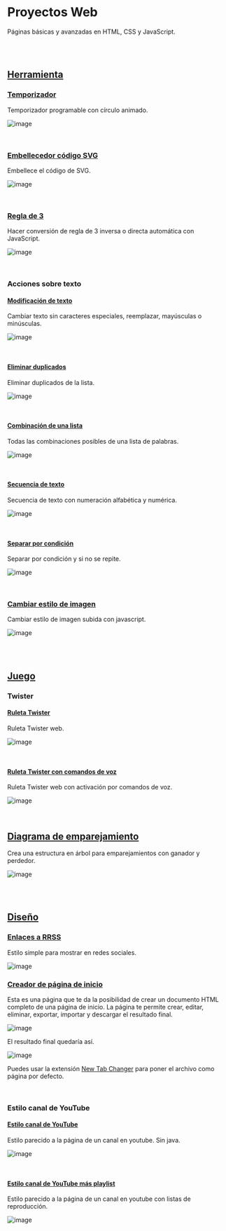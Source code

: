# Proyectos Web
Páginas básicas y avanzadas en HTML, CSS y JavaScript.

<br><br>





## [Herramienta](https://github.com/Xaival/Proyectos-Web/tree/main/Herramienta)

### [Temporizador](https://xaival.github.io/Proyectos-Web/Herramienta/Temporizador/)
Temporizador programable con círculo animado.

![image](https://user-images.githubusercontent.com/54257745/164954987-f4340dba-3a2d-49a0-ae9b-373937c05ddb.png)

<br>

### [Embellecedor código SVG](https://xaival.github.io/Proyectos-Web/Herramienta/Embellecedor%20código%20SVG/)
Embellece el código de SVG.

![image](https://user-images.githubusercontent.com/54257745/135768375-1fc19f49-55c4-40ba-a9b0-bf9683ac774b.png)

<br>

### [Regla de 3](https://xaival.github.io/Proyectos-Web/Herramienta/Regla%20de%203/)
Hacer conversión de regla de 3 inversa o directa automática con JavaScript.

![image](https://user-images.githubusercontent.com/54257745/166174879-7a70606d-4a54-461c-ab47-5cb17d5a17d5.png)

<br>

### Acciones sobre texto
  #### [Modificación de texto](https://xaival.github.io/Proyectos-Web/Herramienta/Acciones%20sobre%20texto/Modificaci%C3%B3n%20de%20texto/)
  Cambiar texto sin caracteres especiales, reemplazar, mayúsculas o minúsculas.
  
  ![image](https://user-images.githubusercontent.com/54257745/135284845-fd0c2be4-3d70-4c65-adab-ce5a59d635c1.png)

<br>

  #### [Eliminar duplicados](https://xaival.github.io/Proyectos-Web/Herramienta/Acciones%20sobre%20texto/Eliminar%20duplicados/)
  Eliminar duplicados de la lista.
  
  ![image](https://user-images.githubusercontent.com/54257745/135284968-8edec20e-a5df-437c-8b6a-d919e3010fbc.png)

<br>

  #### [Combinación de una lista](https://xaival.github.io/Proyectos-Web/Herramienta/Acciones%20sobre%20texto/Combinación%20de%20una%20lista/)
  Todas las combinaciones posibles de una lista de palabras.
  
  ![image](https://user-images.githubusercontent.com/54257745/135285661-81f9b019-1f6e-44ab-bc75-cb989bc52a3f.png)

<br>

  #### [Secuencia de texto](https://xaival.github.io/Proyectos-Web/Herramienta/Acciones%20sobre%20texto/Secuencia%20de%20texto/)
  Secuencia de texto con numeración alfabética y numérica.
  
  ![image](https://user-images.githubusercontent.com/54257745/135285980-b2350d1a-2d8c-4efb-9411-9584d5aa396a.png)

<br>

  #### [Separar por condición](https://xaival.github.io/Proyectos-Web/Herramienta/Acciones%20sobre%20texto/Separar%20por%20condición/)
  Separar por condición y si no se repite.
  
  ![image](https://user-images.githubusercontent.com/54257745/135286879-357ee252-b08b-4396-ab04-68432dded667.png)

<br>

### [Cambiar estilo de imagen](https://xaival.github.io/Proyectos-Web/Herramienta/Cambiar%20estilo%20de%20imagen/)
Cambiar estilo de imagen subida con javascript.

![image](https://user-images.githubusercontent.com/54257745/135287572-528c7161-9906-408c-82e1-548ad730b552.png)

<br><br>





## [Juego](https://github.com/Xaival/Proyectos-Web/tree/main/Juego)

### Twister
  #### [Ruleta Twister](https://xaival.github.io/Proyectos-Web/Juego/Twister/Ruleta%20Twister/)
  Ruleta Twister web.
  
  ![image](https://user-images.githubusercontent.com/54257745/135287148-3f25a291-ea20-44f9-8e11-521c2587f44f.png)

<br>

  #### [Ruleta Twister con comandos de voz](https://xaival.github.io/Proyectos-Web/Juego/Twister/Ruleta%20Twister%20con%20comandos%20de%20voz/)
  Ruleta Twister web con activación por comandos de voz.
  
  ![image](https://user-images.githubusercontent.com/54257745/135287053-8215fdf8-ec33-46d2-85ce-653b9c3338e1.png) 

<br>

## [Diagrama de emparejamiento](https://xaival.github.io/Proyectos-Web/Juego/Diagrama%20de%20emparejamiento/)
Crea una estructura en árbol para emparejamientos con ganador y perdedor.

![image](https://user-images.githubusercontent.com/54257745/138579419-d47f0c1e-e86a-4ba0-912a-0a515dcdce32.png)

<br><br>





## [Diseño](https://github.com/Xaival/Proyectos-Web/tree/main/Dise%C3%B1o)

### [Enlaces a RRSS](https://xaival.github.io/Proyectos-Web/Diseño/Enlaces%20a%20RRSS/)
Estilo simple para mostrar en redes sociales.

![image](https://user-images.githubusercontent.com/54257745/135287520-1e9bddf0-fe99-460c-99e4-18b90ad05d40.png)


### [Creador de página de inicio](https://xaival.github.io/Proyectos-Web/Dise%C3%B1o/Creador%20de%20home/)
Esta es una página que te da la posibilidad de crear un documento HTML completo de una página de inicio.
La página te permite crear, editar, eliminar, exportar, importar y descargar el resultado final.

![image](https://user-images.githubusercontent.com/54257745/137644102-5fb34c6a-c730-4943-8fd3-3d3e9100a499.png)

El resultado final quedaría así.

![image](https://user-images.githubusercontent.com/54257745/137644143-c0db1eff-97b2-451f-bbc7-83feb529181a.png)

Puedes usar la extensión [New Tab Changer](https://chrome.google.com/webstore/detail/new-tab-changer/occbjkhimchkolibngmcefpjlbknggfh) para poner el archivo como página por defecto.

<br>

### Estilo canal de YouTube
  #### [Estilo canal de YouTube](https://xaival.github.io/Proyectos-Web/Diseño/Estilo%20canal%20de%20YouTube/Estilo%20canal%20de%20YouTube/)
  Estilo parecido a la página de un canal en youtube. Sin java.
  
  ![image](https://user-images.githubusercontent.com/54257745/135287275-af9d660c-bab3-499e-b85b-d792fee6e033.png)

<br>

  #### [Estilo canal de YouTube más playlist](https://xaival.github.io/Proyectos-Web/Diseño/Estilo%20canal%20de%20YouTube/Estilo%20canal%20de%20YouTube%20más%20playlist/)
  Estilo parecido a la página de un canal en youtube con listas de reproducción.
  
  ![image](https://user-images.githubusercontent.com/54257745/135287354-5bfb28c5-0738-480c-bd12-c3e3d2732577.png)

<br>
